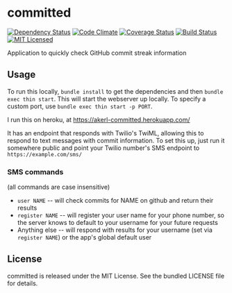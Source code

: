 committed
=========

[![Dependency Status](https://img.shields.io/gemnasium/akerl/committed.svg)](https://gemnasium.com/akerl/committed)
[![Code Climate](https://img.shields.io/codeclimate/github/akerl/committed.svg)](https://codeclimate.com/github/akerl/committed)
[![Coverage Status](https://img.shields.io/coveralls/akerl/committed.svg)](https://coveralls.io/r/akerl/committed)
[![Build Status](https://img.shields.io/travis/akerl/committed.svg)](https://travis-ci.org/akerl/committed)
[![MIT Licensed](https://img.shields.io/badge/license-MIT-green.svg)](https://tldrlegal.com/license/mit-license)

Application to quickly check GitHub commit streak information

## Usage

To run this locally, `bundle install` to get the dependencies and then `bundle exec thin start`. This will start the webserver up locally. To specify a custom port, use `bundle exec thin start -p PORT`.

I run this on heroku, at https://akerl-committed.herokuapp.com/

It has an endpoint that responds with Twilio's TwiML, allowing this to respond to text messages with commit information. To set this up, just run it somewhere public and point your Twilio number's SMS endpoint to `https://example.com/sms/`

### SMS commands

(all commands are case insensitive)

* `user NAME` -- will check commits for NAME on github and return their results
* `register NAME` -- will register your user name for your phone number, so the server knows to default to your username for your future requests
* Anything else -- will respond with results for your username (set via `register NAME`) or the app's global default user

## License

committed is released under the MIT License. See the bundled LICENSE file for details.

